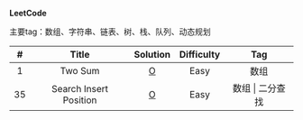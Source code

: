 **LeetCode**

主要tag：数组、字符串、链表、树、栈、队列、动态规划

|  #   |  Title  |        Solution        | Difficulty | Tag  |
| :--: | :-----: | :--------------------: | :--------: | :--: |
|  1   | Two Sum | [O](Solution/1.Two_Sum.md) |    Easy    | 数组 |
| 35 | Search Insert Position | [O](Solution/35._Search_Insert_Position.md) | Easy | 数组 \| 二分查找 |

